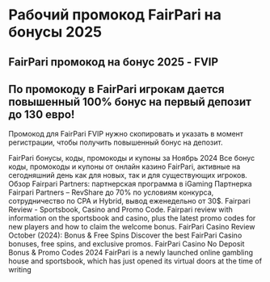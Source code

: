 # Рабочий промокод FairPari на бонусы 2025


## FairPari промокод на бонус 2025 - FVIP

## По промокоду в FairPari игрокам дается повышенный 100% бонус на первый депозит до 130 евро!

Промокод для FairPari FVIP нужно скопировать и указать в момент регистрации, чтобы получить повышенный бонус на депозит.


FairPari бонусы, коды, промокоды и купоны за Ноябрь 2024 Все бонус коды, промокоды и купоны от онлайн казино FairPari, активные на сегодняшний день как для новых, так и для существующих игроков. Обзор Fairpari Partners: партнерская программа в iGaming Партнерка Fairpari Partners – RevShare до 70% по условиям конкурса, сотрудничество по CPA и Hybrid, вывод еженедельно от 30$. Fairpari Review - Sportsbook, Casino and Promo Code. Fairpari review with information on the sportsbook and casino, plus the latest promo codes for new players and how to claim the welcome bonus. FairPari Casino Review October (2024): Bonus & Free Spins Discover the best FairPari Casino bonuses, free spins, and exclusive promos. FairPari Casino No Deposit Bonus & Promo Codes 2024 FairPari is a newly launched online gambling house and sportsbook, which has just opened its virtual doors at the time of writing
